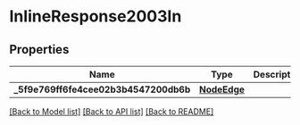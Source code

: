 # InlineResponse2003In

## Properties
Name | Type | Description | Notes
------------ | ------------- | ------------- | -------------
**_5f9e769ff6fe4cee02b3b4547200db6b** | [**NodeEdge**](NodeEdge.md) |  | 

[[Back to Model list]](../README.md#documentation-for-models) [[Back to API list]](../README.md#documentation-for-api-endpoints) [[Back to README]](../README.md)



